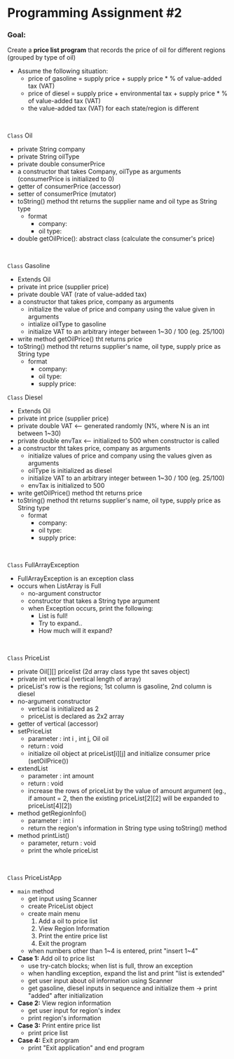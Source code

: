 # **Programming Assignment #2**

### **Goal:**
Create a **price list program** that records the price of oil for different regions (grouped by type of oil)
- Assume the following situation:
    - price of gasoline = supply price + supply price * % of value-added tax (VAT)
    - price of diesel = supply price + environmental tax + supply price * % of value-added tax (VAT)
    - the value-added tax (VAT) for each state/region is different

<br/>

`Class` Oil
- private String company
- private String oilType
- private double consumerPrice
- a constructor that takes Company, oilType as arguments (consumerPrice is initialized to 0)
- getter of consumerPrice (accessor)
- setter of consumerPrice (mutator)
- toString() method tht returns the supplier name and oil type as String type
    - format
        - company:
        - oil type:
- double getOilPrice(): abstract class (calculate the consumer's price)

<br/>

`Class` Gasoline
- Extends Oil 
- private int price (supplier price)
- private double VAT (rate of value-added tax)
- a constructor that takes price, company as arguments 
    - initialize the value of price and company using the value given in arguments
    - intialize oilType to gasoline
    - initialize VAT to an arbitrary integer between 1~30 / 100 (eg. 25/100)
- write method getOilPrice() tht returns price
- toString() method tht returns supplier's name, oil type, supply price as String type
    - format
        - company:
        - oil type:
        - supply price:

`Class` Diesel
- Extends Oil
- private int price (supplier price)
- private double VAT <-- generated randomly (N%, where N is an int between 1~30)
- private double envTax <-- initialized to 500 when constructor is called
- a constructor tht takes price, company as arguments
    - initialize values of price and company using the values given as arguments
    - oilType is initialized as diesel
    - initialize VAT to an arbitrary integer between 1~30 / 100 (eg. 25/100)
    - envTax is initialized to 500
- write getOilPrice() method tht returns price
- toString() method tht returns supplier's name, oil type, supply price as String type
    - format
        - company:
        - oil type:
        - supply price:

<br/>

`Class` FullArrayException
- FullArrayException is an exception class
- occurs when ListArray is Full
    - no-argument constructor
    - constructor that takes a String type argument
    - when Exception occurs, print the following:
        - List is full!
        - Try to expand..
        - How much will it expand?

<br/>

`Class` PriceList
- private Oil[][] pricelist (2d array class type tht saves object)
- private int vertical (vertical length of array)
- priceList's row is the regions; 1st column is gasoline, 2nd column is diesel
- no-argument constructor
    - vertical is initialized as 2
    - priceList is declared as 2x2 array
- getter of vertical (accessor)
- setPriceList
    - parameter : int i , int j, Oil oil
    - return : void
    - initialize oil object at priceList[i][j] and initialize consumer price (setOilPrice())
- extendList
    - parameter : int amount
    - return : void
    - increase the rows of priceList by the value of amount argument (eg., if amount = 2, then the existing priceList[2][2] will be expanded to priceList[4][2])
- method getRegionInfo()
    - parameter : int i
    - return the region's information in String type using toString() method
- method printList()
    - parameter, return : void
    - print the whole priceList

<br/>

`Class` PriceListApp
- `main` method
    - get input using Scanner
    - create PriceList object
    - create main menu
        1. Add a oil to price list
        2. View Region Information
        3. Print the entire price list
        4. Exit the program
    - when numbers other than 1~4 is entered, print "insert 1~4" 
- **Case 1:** Add oil to price list
    - use try-catch blocks; when list is full, throw an exception
    - when handling exception, expand the list and print "list is extended"
    - get user input about oil information using Scanner
    - get gasoline, diesel inputs in sequence and initialize them -> print "added" after initialization
- **Case 2:** View region information
    - get user input for region's index 
    - print region's information
- **Case 3:** Print entire price list
    - print price list
- **Case 4:** Exit program
    - print "Exit application" and end program
